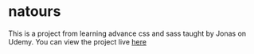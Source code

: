 # natours
This is a project from learning advance css and sass taught by Jonas on Udemy.
You can view the project live [here](https://mikeattara.github.io/natours)
